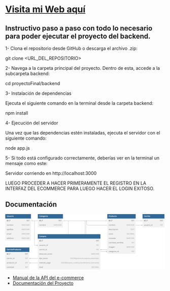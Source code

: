 # [Visita mi Web aquí](https://sofiarama.github.io/proyectoFinal/login.html)

## Instructivo paso a paso con todo lo necesario para poder ejecutar el proyecto del backend.
1- Clona el repositorio desde GitHub o descarga el archivo .zip:

git clone <URL_DEL_REPOSITORIO>

2- Navega a la carpeta principal del proyecto. Dentro de esta, accede a la subcarpeta backend:

cd proyectoFinal/backend

3- Instalación de dependencias

Ejecuta el siguiente comando en la terminal desde la carpeta backend:

npm install

4- Ejecución del servidor

Una vez que las dependencias estén instaladas, ejecuta el servidor con el siguiente comando:

node app.js

5- Si todo está configurado correctamente, deberías ver en la terminal un mensaje como este:

Servidor corriendo en http://localhost:3000

LUEGO PROCEDER A HACER PRIMERAMENTE EL REGISTRO EN LA INTERFAZ DEL ECOMMERCE PARA LUEGO HACER EL LOGIN EXITOSO.

## Documentación

![Diagrama del  Modelo Entidad Relación (MER) de nuestro ecommerce](./img/DiagramaBD_ecommerceJAP.svg)

- [Manual de la API del e-commerce](docs/Manual%20de%20la%20API%20de%20e_Mercado.pdf)
- [Documentación del Proyecto](docs/Letra%20del%20Proyecto.pdf)
